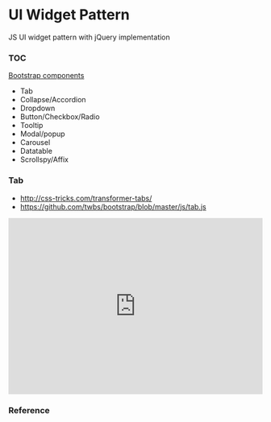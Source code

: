 # UI Widget Pattern

JS UI widget pattern with jQuery implementation 

### TOC
[Bootstrap components](http://getbootstrap.com/javascript/)
- Tab 
- Collapse/Accordion
- Dropdown
- Button/Checkbox/Radio
- Tooltip
- Modal/popup
- Carousel 
- Datatable
- Scrollspy/Affix

### Tab
- http://css-tricks.com/transformer-tabs/
- https://github.com/twbs/bootstrap/blob/master/js/tab.js

<iframe width="100%" height="350" src="http://jsbin.com/mixaji/latest/embed?js,output" allowfullscreen="allowfullscreen" frameborder="0"></iframe>

### Reference
